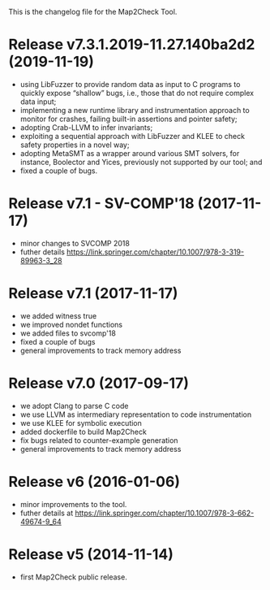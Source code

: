 This is the changelog file for the Map2Check Tool.


Release v7.3.1.2019-11.27.140ba2d2 (2019-11-19)
===========================

- using LibFuzzer to provide random data as input to C programs to quickly expose “shallow” bugs, i.e., those that do not require complex data input;
- implementing a new runtime library and instrumentation approach to monitor for crashes, failing built-in assertions and pointer safety;
- adopting Crab-LLVM to infer invariants;
- exploiting a sequential approach with LibFuzzer and KLEE to check safety properties in a novel way;
- adopting MetaSMT as a wrapper around various SMT solvers, for instance, Boolector and Yices, previously not supported by our tool; and
- fixed a couple of bugs.


Release v7.1 - SV-COMP'18 (2017-11-17)
===========================

- minor changes to SVCOMP 2018
- futher details https://link.springer.com/chapter/10.1007/978-3-319-89963-3_28


Release v7.1 (2017-11-17)
===========================

- we added witness true
- we improved nondet functions
- we added files to svcomp'18
- fixed a couple of bugs
- general improvements to track memory address


Release v7.0 (2017-09-17)
===========================

- we adopt Clang to parse C code
- we use LLVM as intermediary representation to code instrumentation
- we use KLEE for symbolic execution
- added dockerfile to build Map2Check
- fix bugs related to counter-example generation
- general improvements to track memory address


Release v6 (2016-01-06)
==========================

- minor improvements to the tool.
- futher details at https://link.springer.com/chapter/10.1007/978-3-662-49674-9_64


Release v5 (2014-11-14)
==========================

- first Map2Check public release.
